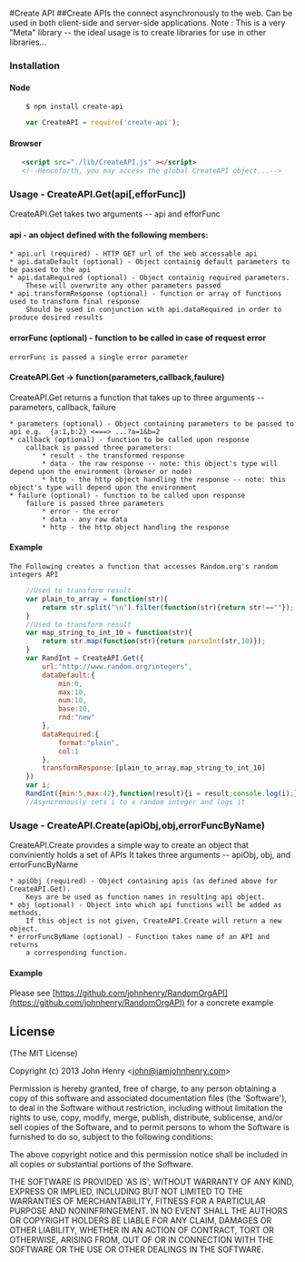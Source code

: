 #Create API
##Create APIs the connect asynchronously to the web. 
Can be used in both client-side and server-side applications.
Note : This is a very "Meta" library -- the ideal usage is to create libraries for use in other libraries...
### Installation
#### Node
```
    $ npm install create-api
```
```js
    var CreateAPI = require('create-api');
```

#### Browser
```html
   <script src="./lib/CreateAPI.js" ></script>
   <!--Henceforth, you may access the global CreateAPI object...-->
```
### Usage - CreateAPI.Get(api[,efforFunc])
CreateAPI.Get takes two arguments -- api and efforFunc
#### api - an object defined with the following members:

    * api.url (required) - HTTP GET url of the web accessable api
    * api.dataDefault (optional) - Object containig default parameters to be passed to the api
    * api.dataRequired (optional) - Object containig required parameters.
    	These will overwrite any other parameters passed
    * api.transformResponse (optional) - function or array of functions used to transform final response
        Should be used in conjunction with api.dataRequired in order to produce desired results

#### errorFunc (optional) - function to be called in case of request error

    errorFunc is passed a single error parameter

#### CreateAPI.Get -> function(parameters,callback,faulure)

CreateAPI.Get returns a function that takes up to three arguments -- parameters, callback, failure
    
    * parameters (optional) - Object containing parameters to be passed to api e.g.  {a:1,b:2} <===> ...?a=1&b=2
    * callback (optional) - function to be called upon response
        callback is passed three parameters:
            * result - the transformed response
            * data - the raw response -- note: this object's type will depend upon the environment (browser or node)
            * http - the http object handling the response -- note: this object's type will depend upon the environment
    * failure (optional) - function to be called upon response
        failure is passed three parameters
            * error - the error
            * data - any raw data
            * http - the http object handling the response

#### Example
    The Following creates a function that accesses Random.org's random integers API

```js
    //Used to transform result
    var plain_to_array = function(str){
        return str.split("\n").filter(function(str){return str!==""});
    }
    //Used to transform result
    var map_string_to_int_10 = function(str){
        return str.map(function(str){return parseInt(str,10)});
    }
    var RandInt = CreateAPI.Get({
        url:"http://www.random.org/integers",
        dataDefault:{
            min:0,  
            max:10,
            num:10,
            base:10,
            rnd:"new"
        },
        dataRequired:{
            format:"plain",
            col:1
        },
        transformResponse:[plain_to_array,map_string_to_int_10]
    })
    var i;
    RandInt({min:5,max:42},function(result){i = result;console.log(i);})
	//Asyncronously sets i to a random integer and logs it
```

### Usage - CreateAPI.Create(apiObj,obj,errorFuncByName)
CreateAPI.Create provides a simple way to create an object that conviniently holds a set of APIs
It takes three arguments -- apiObj, obj, and errorFuncByName

    * apiObj (required) - Object containing apis (as defined above for CreateAPI.Get).
        Keys are be used as function names in resulting api object.
    * obj (optional) - Object into which api functions will be added as methods.
        If this object is not given, CreateAPI.Create will return a new object.
    * errorFuncByName (optional) - Function takes name of an API and returns
        a corresponding function.

#### Example

Please see [https://github.com/johnhenry/RandomOrgAPI](https://github.com/johnhenry/RandomOrgAPI) for a concrete example

## License

(The MIT License)

Copyright (c) 2013 John Henry &lt;john@iamjohnhenry.com&gt;

Permission is hereby granted, free of charge, to any person obtaining
a copy of this software and associated documentation files (the
'Software'), to deal in the Software without restriction, including
without limitation the rights to use, copy, modify, merge, publish,
distribute, sublicense, and/or sell copies of the Software, and to
permit persons to whom the Software is furnished to do so, subject to
the following conditions:

The above copyright notice and this permission notice shall be
included in all copies or substantial portions of the Software.

THE SOFTWARE IS PROVIDED 'AS IS', WITHOUT WARRANTY OF ANY KIND,
EXPRESS OR IMPLIED, INCLUDING BUT NOT LIMITED TO THE WARRANTIES OF
MERCHANTABILITY, FITNESS FOR A PARTICULAR PURPOSE AND NONINFRINGEMENT.
IN NO EVENT SHALL THE AUTHORS OR COPYRIGHT HOLDERS BE LIABLE FOR ANY
CLAIM, DAMAGES OR OTHER LIABILITY, WHETHER IN AN ACTION OF CONTRACT,
TORT OR OTHERWISE, ARISING FROM, OUT OF OR IN CONNECTION WITH THE
SOFTWARE OR THE USE OR OTHER DEALINGS IN THE SOFTWARE.